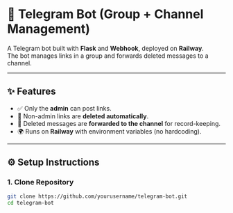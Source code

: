 # 🚀 Telegram Bot (Group + Channel Management)

A Telegram bot built with **Flask** and **Webhook**, deployed on **Railway**.  
The bot manages links in a group and forwards deleted messages to a channel.

---

## ✨ Features
- ✅ Only the **admin** can post links.  
- 🚫 Non-admin links are **deleted automatically**.  
- 📩 Deleted messages are **forwarded to the channel** for record-keeping.  
- 🌍 Runs on **Railway** with environment variables (no hardcoding).  

---

## ⚙️ Setup Instructions

### 1. Clone Repository
```bash
git clone https://github.com/yourusername/telegram-bot.git
cd telegram-bot